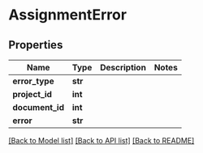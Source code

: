 # AssignmentError

## Properties
Name | Type | Description | Notes
------------ | ------------- | ------------- | -------------
**error_type** | **str** |  | 
**project_id** | **int** |  | 
**document_id** | **int** |  | 
**error** | **str** |  | 

[[Back to Model list]](../README.md#documentation-for-models) [[Back to API list]](../README.md#documentation-for-api-endpoints) [[Back to README]](../README.md)


